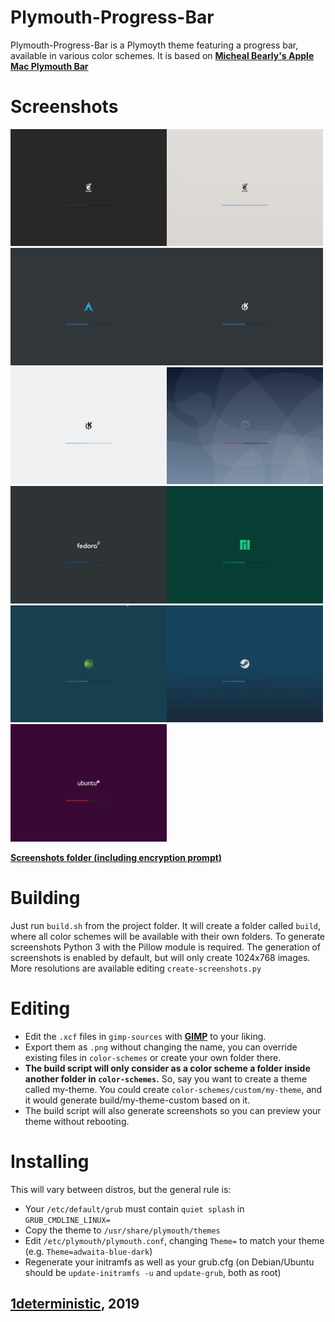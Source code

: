 # Plymouth-Progress-Bar

Plymouth-Progress-Bar is a Plymoyth theme featuring a progress bar, available in various color schemes. It is based on **[Micheal Bearly's Apple Mac Plymouth Bar](https://www.opencode.net/mikebearly/apple-mac-plymouth)**

# Screenshots
<img src="screenshots/adwaita-blue-dark/1024x768.png" alt="drawing" width="250"/><img src="screenshots/adwaita-blue-light/1024x768.png" alt="drawing" width="250"/><img src="screenshots/arch-linux-branded/1024x768.png" alt="drawing" width="250"/><img src="screenshots/breeze-blue-dark/1024x768.png" alt="drawing" width="250"/>
<img src="screenshots/breeze-blue-light/1024x768.png" alt="drawing" width="250"/><img src="screenshots/debian-branded/1024x768.png" alt="drawing" width="250"/><img src="screenshots/fedora-branded/1024x768.png" alt="drawing" width="250"/><img src="screenshots/manjaro-branded/1024x768.png" alt="drawing" width="250"/>
<img src="screenshots/opensuse-branded/1024x768.png" alt="drawing" width="250"/><img src="screenshots/steam-os-branded/1024x768.png" alt="drawing" width="250"/><img src="screenshots/ubuntu-branded/1024x768.png" alt="drawing" width="250"/>

**[Screenshots folder (including encryption prompt)](https://github.com/1deterministic/Plymouth-Progress-Bar/screenshots)**

# Building
Just run `build.sh` from the project folder. It will create a folder called `build`, where all color schemes will be available with their own folders.
To generate screenshots Python 3 with the Pillow module is required. The generation of screenshots is enabled by default, but will only create 1024x768 images. More resolutions are available editing `create-screenshots.py`

# Editing
* Edit the `.xcf` files in `gimp-sources` with **[GIMP](https://www.gimp.org/)** to your liking.
* Export them as `.png` without changing the name, you can override existing files in `color-schemes` or create your own folder there.
* **The build script will only consider as a color scheme a folder inside another folder in `color-schemes`.** So, say you want to create a theme called my-theme. You could create `color-schemes/custom/my-theme`, and it would generate build/my-theme-custom based on it.
* The build script will also generate screenshots so you can preview your theme without rebooting.

# Installing
This will vary between distros, but the general rule is:
* Your `/etc/default/grub` must contain `quiet splash` in `GRUB_CMDLINE_LINUX=`
* Copy the theme to `/usr/share/plymouth/themes`
* Edit `/etc/plymouth/plymouth.conf`, changing `Theme=` to match your theme (e.g. `Theme=adwaita-blue-dark`)
* Regenerate your initramfs as well as your grub.cfg (on Debian/Ubuntu should be `update-initramfs -u` and `update-grub`, both as root)

## [1deterministic](https://github.com/1deterministic), 2019